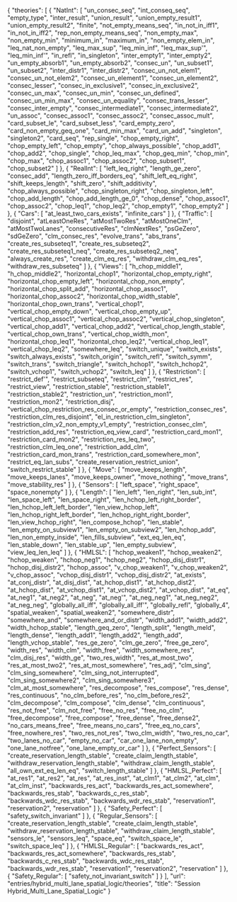 {
    "theories": [
        {
            "NatInt": [
                "un_consec_seq",
                "int_conseq_seq",
                "empty_type",
                "inter_result",
                "union_result",
                "union_empty_result1",
                "union_empty_result2",
                "finite",
                "not_empty_means_seq",
                "in_not_in_iff1",
                "in_not_in_iff2",
                "rep_non_empty_means_seq",
                "non_empty_max",
                "non_empty_min",
                "minimum_in",
                "maximum_in",
                "non_empty_elem_in",
                "leq_nat_non_empty",
                "leq_max_sup",
                "leq_min_inf",
                "leq_max_sup'",
                "leq_min_inf'",
                "in_refl",
                "in_singleton",
                "inter_empty1",
                "inter_empty2",
                "un_empty_absorb1",
                "un_empty_absorb2",
                "consec_un",
                "un_subset1",
                "un_subset2",
                "inter_distr1",
                "inter_distr2",
                "consec_un_not_elem1",
                "consec_un_not_elem2",
                "consec_un_element1",
                "consec_un_element2",
                "consec_lesser",
                "consec_in_exclusive1",
                "consec_in_exclusive2",
                "consec_un_max",
                "consec_un_min",
                "consec_un_defined",
                "consec_un_min_max",
                "consec_un_equality",
                "consec_trans_lesser",
                "consec_inter_empty",
                "consec_intermediate1",
                "consec_intermediate2",
                "un_assoc",
                "consec_assoc1",
                "consec_assoc2",
                "consec_assoc_mult",
                "card_subset_le",
                "card_subset_less",
                "card_empty_zero",
                "card_non_empty_geq_one",
                "card_min_max",
                "card_un_add",
                "singleton",
                "singleton2",
                "card_seq",
                "rep_single",
                "chop_empty_right",
                "chop_empty_left",
                "chop_empty",
                "chop_always_possible",
                "chop_add1",
                "chop_add2",
                "chop_single",
                "chop_leq_max",
                "chop_geq_min",
                "chop_min",
                "chop_max",
                "chop_assoc1",
                "chop_assoc2",
                "chop_subset1",
                "chop_subset2"
            ]
        },
        {
            "RealInt": [
                "left_leq_right",
                "length_ge_zero",
                "consec_add",
                "length_zero_iff_borders_eq",
                "shift_left_eq_right",
                "shift_keeps_length",
                "shift_zero",
                "shift_additivity",
                "chop_always_possible",
                "chop_singleton_right",
                "chop_singleton_left",
                "chop_add_length",
                "chop_add_length_ge_0",
                "chop_dense",
                "chop_assoc1",
                "chop_assoc2",
                "chop_leq1",
                "chop_leq2",
                "chop_empty1",
                "chop_empty2"
            ]
        },
        {
            "Cars": [
                "at_least_two_cars_exists",
                "infinite_cars"
            ]
        },
        {
            "Traffic": [
                "disjoint",
                "atLeastOneRes",
                "atMostTwoRes",
                "atMostOneClm",
                "atMostTwoLanes",
                "consecutiveRes",
                "clmNextRes",
                "psGeZero",
                "sdGeZero",
                "clm_consec_res",
                "evolve_trans",
                "abs_trans",
                "create_res_subseteq1",
                "create_res_subseteq2",
                "create_res_subseteq1_neq",
                "create_res_subseteq2_neq",
                "always_create_res",
                "create_clm_eq_res",
                "withdraw_clm_eq_res",
                "withdraw_res_subseteq"
            ]
        },
        {
            "Views": [
                "h_chop_middle1",
                "h_chop_middle2",
                "horizontal_chop1",
                "horizontal_chop_empty_right",
                "horizontal_chop_empty_left",
                "horizontal_chop_non_empty",
                "horizontal_chop_split_add",
                "horizontal_chop_assoc1",
                "horizontal_chop_assoc2",
                "horizontal_chop_width_stable",
                "horizontal_chop_own_trans",
                "vertical_chop1",
                "vertical_chop_empty_down",
                "vertical_chop_empty_up",
                "vertical_chop_assoc1",
                "vertical_chop_assoc2",
                "vertical_chop_singleton",
                "vertical_chop_add1",
                "vertical_chop_add2",
                "vertical_chop_length_stable",
                "vertical_chop_own_trans",
                "vertical_chop_width_mon",
                "horizontal_chop_leq1",
                "horizontal_chop_leq2",
                "vertical_chop_leq1",
                "vertical_chop_leq2",
                "somewhere_leq",
                "switch_unique",
                "switch_exists",
                "switch_always_exists",
                "switch_origin",
                "switch_refl",
                "switch_symm",
                "switch_trans",
                "switch_triangle",
                "switch_hchop1",
                "switch_hchop2",
                "switch_vchop1",
                "switch_vchop2",
                "switch_leq"
            ]
        },
        {
            "Restriction": [
                "restrict_def'",
                "restrict_subseteq",
                "restrict_clm",
                "restrict_res",
                "restrict_view",
                "restriction_stable",
                "restriction_stable1",
                "restriction_stable2",
                "restriction_un",
                "restriction_mon1",
                "restriction_mon2",
                "restriction_disj",
                "vertical_chop_restriction_res_consec_or_empty",
                "restriction_consec_res",
                "restriction_clm_res_disjoint",
                "el_in_restriction_clm_singleton",
                "restriction_clm_v2_non_empty_v1_empty",
                "restriction_consec_clm",
                "restriction_add_res",
                "restriction_eq_view_card",
                "restriction_card_mon1",
                "restriction_card_mon2",
                "restriction_res_leq_two",
                "restriction_clm_leq_one",
                "restriction_add_clm",
                "restriction_card_mon_trans",
                "restriction_card_somewhere_mon",
                "restrict_eq_lan_subs",
                "create_reservation_restrict_union",
                "switch_restrict_stable"
            ]
        },
        {
            "Move": [
                "move_keeps_length",
                "move_keeps_lanes",
                "move_keeps_owner",
                "move_nothing",
                "move_trans",
                "move_stability_res"
            ]
        },
        {
            "Sensors": [
                "left_space",
                "right_space",
                "space_nonempty"
            ]
        },
        {
            "Length": [
                "len_left",
                "len_right",
                "len_sub_int",
                "len_space_left",
                "len_space_right",
                "len_hchop_left_right_border",
                "len_hchop_left_left_border",
                "len_view_hchop_left",
                "len_hchop_right_left_border",
                "len_hchop_right_right_border",
                "len_view_hchop_right",
                "len_compose_hchop",
                "len_stable",
                "len_empty_on_subview1",
                "len_empty_on_subview2",
                "len_hchop_add",
                "len_non_empty_inside",
                "len_fills_subview",
                "ext_eq_len_eq",
                "len_stable_down",
                "len_stable_up",
                "len_empty_subview",
                "view_leq_len_leq"
            ]
        },
        {
            "HMLSL": [
                "hchop_weaken1",
                "hchop_weaken2",
                "hchop_weaken",
                "hchop_neg1",
                "hchop_neg2",
                "hchop_disj_distr1",
                "hchop_disj_distr2",
                "hchop_assoc",
                "v_chop_weaken1",
                "v_chop_weaken2",
                "v_chop_assoc",
                "vchop_disj_distr1",
                "vchop_disj_distr2",
                "at_exists",
                "at_conj_distr",
                "at_disj_dist",
                "at_hchop_dist1",
                "at_hchop_dist2",
                "at_hchop_dist",
                "at_vchop_dist1",
                "at_vchop_dist2",
                "at_vchop_dist",
                "at_eq",
                "at_neg1",
                "at_neg2",
                "at_neg",
                "at_neg'",
                "at_neg_neg1",
                "at_neg_neg2",
                "at_neg_neg",
                "globally_all_iff",
                "globally_all_iff'",
                "globally_refl",
                "globally_4",
                "spatial_weaken",
                "spatial_weaken2",
                "somewhere_distr",
                "somewhere_and",
                "somewhere_and_or_distr",
                "width_add1",
                "width_add2",
                "width_hchop_stable",
                "length_geq_zero",
                "length_split",
                "length_meld",
                "length_dense",
                "length_add1",
                "length_add2",
                "length_add",
                "length_vchop_stable",
                "res_ge_zero",
                "clm_ge_zero",
                "free_ge_zero",
                "width_res",
                "width_clm",
                "width_free",
                "width_somewhere_res",
                "clm_disj_res",
                "width_ge",
                "two_res_width",
                "res_at_most_two",
                "res_at_most_two2",
                "res_at_most_somewhere",
                "res_adj",
                "clm_sing",
                "clm_sing_somewhere",
                "clm_sing_not_interrupted",
                "clm_sing_somewhere2",
                "clm_sing_somewhere3",
                "clm_at_most_somewhere",
                "res_decompose",
                "res_compose",
                "res_dense",
                "res_continuous",
                "no_clm_before_res",
                "no_clm_before_res2",
                "clm_decompose",
                "clm_compose",
                "clm_dense",
                "clm_continuous",
                "res_not_free",
                "clm_not_free",
                "free_no_res",
                "free_no_clm",
                "free_decompose",
                "free_compose",
                "free_dense",
                "free_dense2",
                "no_cars_means_free",
                "free_means_no_cars",
                "free_eq_no_cars",
                "free_nowhere_res",
                "two_res_not_res",
                "two_clm_width",
                "two_res_no_car",
                "two_lanes_no_car",
                "empty_no_car",
                "car_one_lane_non_empty",
                "one_lane_notfree",
                "one_lane_empty_or_car"
            ]
        },
        {
            "Perfect_Sensors": [
                "create_reservation_length_stable",
                "create_claim_length_stable",
                "withdraw_reservation_length_stable",
                "withdraw_claim_length_stable",
                "all_own_ext_eq_len_eq",
                "switch_length_stable"
            ]
        },
        {
            "HMLSL_Perfect": [
                "at_res1",
                "at_res2",
                "at_res",
                "at_res_inst",
                "at_clm1",
                "at_clm2",
                "at_clm",
                "at_clm_inst",
                "backwards_res_act",
                "backwards_res_act_somewhere",
                "backwards_res_stab",
                "backwards_c_res_stab",
                "backwards_wdc_res_stab",
                "backwards_wdr_res_stab",
                "reservation1",
                "reservation2",
                "reservation"
            ]
        },
        {
            "Safety_Perfect": [
                "safety_switch_invariant"
            ]
        },
        {
            "Regular_Sensors": [
                "create_reservation_length_stable",
                "create_claim_length_stable",
                "withdraw_reservation_length_stable",
                "withdraw_claim_length_stable",
                "sensors_le",
                "sensors_leq",
                "space_eq",
                "switch_space_le",
                "switch_space_leq"
            ]
        },
        {
            "HMLSL_Regular": [
                "backwards_res_act",
                "backwards_res_act_somewhere",
                "backwards_res_stab",
                "backwards_c_res_stab",
                "backwards_wdc_res_stab",
                "backwards_wdr_res_stab",
                "reservation1",
                "reservation2",
                "reservation"
            ]
        },
        {
            "Safety_Regular": [
                "safety_not_invariant_switch"
            ]
        }
    ],
    "url": "entries/hybrid_multi_lane_spatial_logic/theories",
    "title": "Session Hybrid_Multi_Lane_Spatial_Logic"
}